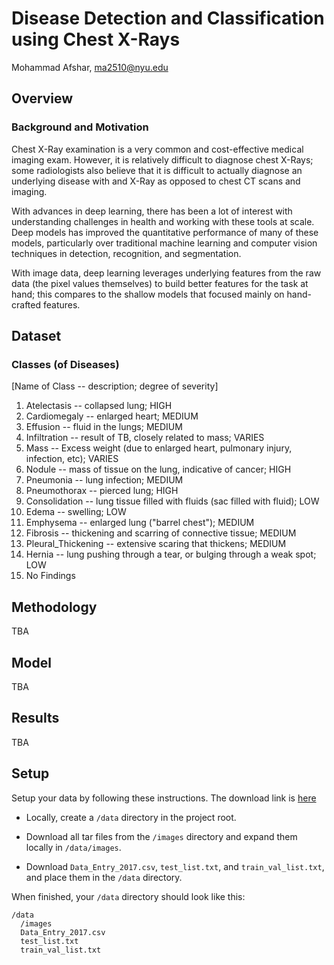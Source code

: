 # Disease Detection and Classification using Chest X-Rays

Mohammad Afshar, ma2510@nyu.edu

## Overview

### Background and Motivation

Chest X-Ray examination is a very common and cost-effective medical imaging exam. However, it is relatively difficult to diagnose chest X-Rays; some radiologists also believe that it is difficult to actually diagnose an underlying disease with and X-Ray as opposed to chest CT scans and imaging.

With advances in deep learning, there has been a lot of interest with understanding challenges in health and working with these tools at scale. Deep models has improved the quantitative performance of many of these models, particularly over traditional machine learning and computer vision techniques in detection, recognition, and segmentation.

With image data, deep learning leverages underlying features from the raw data (the pixel values themselves) to build better features for the task at hand; this compares to the shallow models that focused mainly on hand-crafted features.

## Dataset

### Classes (of Diseases)

[Name of Class -- description; degree of severity]

1. Atelectasis -- collapsed lung; HIGH
2. Cardiomegaly -- enlarged heart; MEDIUM
3. Effusion -- fluid in the lungs; MEDIUM
4. Infiltration -- result of TB, closely related to mass; VARIES
5. Mass -- Excess weight (due to enlarged heart, pulmonary injury, infection, etc); VARIES
6. Nodule -- mass of tissue on the lung, indicative of cancer; HIGH
7. Pneumonia -- lung infection; MEDIUM
8. Pneumothorax -- pierced lung; HIGH
9. Consolidation -- lung tissue filled with fluids (sac filled with fluid); LOW
10. Edema -- swelling; LOW
11. Emphysema -- enlarged lung ("barrel chest"); MEDIUM
12. Fibrosis -- thickening and scarring of connective tissue; MEDIUM
13. Pleural_Thickening -- extensive scaring that thickens; MEDIUM
14. Hernia -- lung pushing through a tear, or bulging through a weak spot; LOW
15. No Findings

## Methodology
TBA

## Model
TBA

## Results
TBA

## Setup
Setup your data by following these instructions. The download link is [here](https://nihcc.app.box.com/v/ChestXray-NIHCC/folder/36938765345)

* Locally, create a `/data` directory in the project root.

* Download all tar files from the `/images` directory and expand them locally in `/data/images`.

* Download `Data_Entry_2017.csv`, `test_list.txt`, and `train_val_list.txt`, and place them in the `/data` directory.

When finished, your `/data` directory should look like this:

```
/data
  /images
  Data_Entry_2017.csv
  test_list.txt
  train_val_list.txt
```
